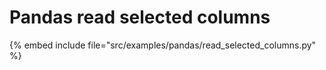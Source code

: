 # Pandas read selected columns



{% embed include file="src/examples/pandas/read_selected_columns.py" %}
